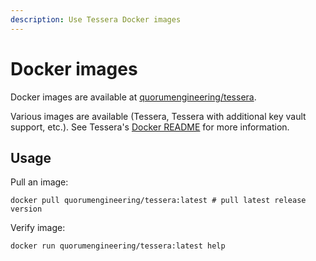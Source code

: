 ```yaml
---
description: Use Tessera Docker images
---
```


# Docker images

Docker images are available at [quorumengineering/tessera](https://hub.docker.com/r/quorumengineering/tessera).

Various images are available (Tessera, Tessera with additional key vault support, etc.).  See Tessera's [Docker README](https://github.com/ConsenSys/tessera/blob/master/docker/README.md) for more information.

## Usage

Pull an image:

```shell
docker pull quorumengineering/tessera:latest # pull latest release version
```

Verify image:

```shell
docker run quorumengineering/tessera:latest help
```

